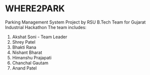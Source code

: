 # WHERE2PARK
Parking Management System Project by RSU B.Tech Team for Gujarat Industrial Hackathon
The team includes:
1. Akshat Soni - Team Leader
2. Shrey Patel
3. Bhakti Rana
4. Nishant Bharat
5. Himanshu Prajapati
6. Chanchal Gautam
7. Anand Patel
